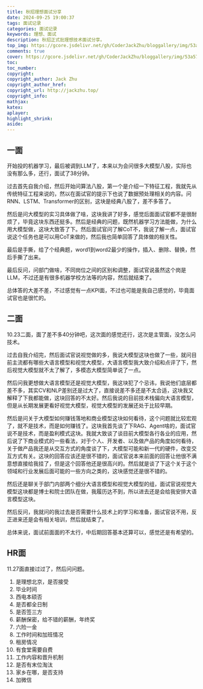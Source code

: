```yaml
---
title: 秋招理想面试分享
date: 2024-09-25 19:00:37
tags: 面试记录
categories: 面试记录
keywords: 理想、面试
description: 秋招正式批理想技术面试分享。
top_img: https://gcore.jsdelivr.net/gh/CoderJackZhu/bloggallery/img/53a57a8ff31e36a01cc76723d34c6235.jpeg
comments: true
cover: https://gcore.jsdelivr.net/gh/CoderJackZhu/bloggallery/img/53a57a8ff31e36a01cc76723d34c6235.jpeg
toc:
toc_number:
copyright:
copyright_author: Jack Zhu
copyright_author_href: 
copyright_url: http://jackzhu.top/
copyright_info: 
mathjax: 
katex: 
aplayer: 
highlight_shrink: 
aside: 
---
```


## 一面

开始投的机器学习，最后被调到LLM了，本来以为会问很多大模型八股，实际也没有那么多，还行，面试了38分钟。

过去首先自我介绍，然后开始问算法八股，第一个是介绍一下特征工程，我就先从传统特征工程来说的，然以在面试官的提示下也说了数据预处理相关的内容。问RNN、LSTM、Transformer的区别，这块是经典八股了，差不多答了。


然后是问大模型的实习具体做了啥，这块我讲了好多，感觉后面面试官都不是很耐烦了，毕竟这块东西还挺多。然后是经典的问题，既然机器学习方法能做，为什么用大模型做，这块大致答了下。然后面试官问了解CoT不，我说了解一点，面试官说这个任务也是可以用CoT来做的，然后我也简单回答了具体做的相关性。

最后是手撕，给了个经典题，word1到word2最少的操作，插入、删除、替换，然后手撕了出来。

最后反问，问部门做啥，不同岗位之间的区别和调整，面试官说虽然这个岗是LLM，不过还是有很多机器学校方法等的内容，然后就结束了。

总体答的大差不差，不过感觉有一点KPI面，不过也可能是我自己感觉的，毕竟面试官也是很忙的。


## 二面

10.23二面，面了差不多40分钟吧，这次面的感觉还行，这次是主管面，没怎么问技术。

过去自我介绍完，然后面试官说视觉做的多，我说大模型这块也做了一些，就问目前主流都有哪些大语言模型和视觉大模型，大语言模型我大致介绍和点评了下，然后视觉大模型就不太了解了，多模态大模型简单说了一点。

然后问我更想做大语言模型还是视觉大模型，我这块犯了个忌讳，我说他们底层都差不多，其实CV和NLP差别还是过大了，直接说差不多还是不太合适，这块我又解释了下我都能做，这块回答的不太好。然后我说的目前技术栈偏向大语言模型，但是从长期发展更看好视觉大模型，视觉大模型的发展还处于比较早期。

然后是问关于大模型如何赚钱落地和商业模型这块如何看待，这个问题就比较宏观了，就不是技术，而是如何赚钱了。这块我首先谈了下RAG、Agent啥的，面试官说不是技术，而是盈利模式这块。我就大致谈了谈目前大模型各行各业的应用，然后说了下商业模式的一些看法，对于个人、开发者、以及做产品的角度如何看待，关于做产品我还是从交互方式的角度谈了下，大模型可能和新一代的硬件，改变交互方式有关。这块的回答应该还是很不错的，面试官说本来前面的回答让他很不满意想直接给我挂了，但是这个回答他还是很高兴的。然后就是谈了下这个关于这个领域和行业发展后面可能的一些方向之类的，这块感觉还是很不错的。

然后还是聊关于部门内部两个细分大语言模型和视觉大模型的组，面试官说视觉大模型这块都是博士和院士团队在做，我履历达不到，所以进去还是会给我安排大语言模型这块。

然后反问，我就问的我过去是否需要什么技术上的学习和准备，面试官说不用，反正进来还是会有相关培训，然后就结束了。

总体来说，面试前面面的不太行，中后期回答基本还算可以，感觉还是有希望的。

## HR面

11.27面直接过过了，然后问问题。

1. 是理想北京，是否接受
2. 毕业时间
3. 西电本硕否
4. 是否都全日制
5. 是否签三方
6. 薪酬保密，给不错的薪酬，年终奖
7. 六险一金
8. 工作时间和加班情况
9. 租房情况
10. 有食堂需要自费
11. 工作内容和晋升机制
12. 是否有末位淘汰
13. 家乡在哪，是否支持
14. 加微信

